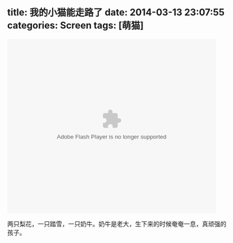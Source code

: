 title: 我的小猫能走路了
date: 2014-03-13 23:07:55
categories: Screen
tags: [萌猫]
---
<embed src="http://www.tudou.com/v/XEuw77AWTyk/&bid=05&rpid=5106056&resourceId=5106056_05_05_99/v.swf" type="application/x-shockwave-flash" allowscriptaccess="always" allowfullscreen="true" wmode="opaque" width="480" height="400"></embed>

两只梨花，一只踏雪，一只奶牛。奶牛是老大，生下来的时候奄奄一息，真顽强的孩子。